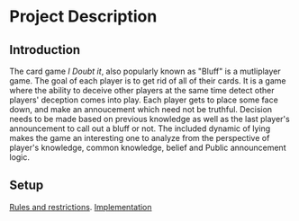 # Project Description

## Introduction
The card game *I Doubt it*, also popularly known as "Bluff" is a mutliplayer game. The goal of each player is to get rid of all of their cards. It is a game where the ability to deceive other players at the same time detect other players' deception comes into play. Each player gets to place some face down, and make an annoucement which need not be truthful. Decision needs to be made based on previous knowledge as well as the last player's announcement to call out a bluff or not. The included dynamic of lying makes the game an interesting one to analyze from the perspective of player's knowledge, common knowledge, belief and Public announcement logic. 

## Setup

[Rules and restrictions](rules_restrictions.md). 
[Implementation](implementation.md)


